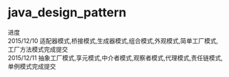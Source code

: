 # java_design_pattern

进度<br>
2015/12/10  适配器模式,桥接模式,生成器模式,组合模式,外观模式,简单工厂模式,工厂方法模式完成提交<br>
2015/12/11  抽象工厂模式,享元模式,中介者模式,观察者模式,代理模式,责任链模式,单例模式完成提交<br>
  
